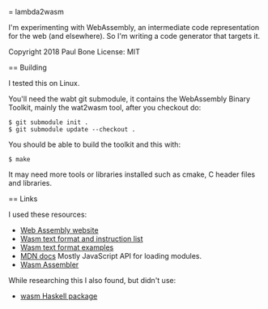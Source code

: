 
= lambda2wasm

I'm experimenting with WebAssembly, an intermediate code representation for
the web (and elsewhere).  So I'm writing a code generator that targets it.

Copyright 2018 Paul Bone
License: MIT

== Building

I tested this on Linux.

You'll need the wabt git submodule, it contains the WebAssembly Binary
Toolkit, mainly the wat2wasm tool,  after you checkout do:

    $ git submodule init .
    $ git submodule update --checkout .

You should be able to build the toolkit and this with:

    $ make

It may need more tools or libraries installed such as cmake, C header files
and libraries.

== Links

I used these resources:

* [Web Assembly website](http://webassembly.org)
* [Wasm text format and instruction list](https://webassembly.github.io/spec/core/text/instructions.html)
* [Wasm text format examples](https://github.com/WebAssembly/spec/tree/master/test/core)
* [MDN docs](https://developer.mozilla.org/en-US/docs/WebAssembly) Mostly
  JavaScript API for loading modules.
* [Wasm Assembler](https://github.com/webassembly/wabt)

While researching this I also found, but didn't use:

* [wasm Haskell package](https://hackage.haskell.org/package/wasm)


